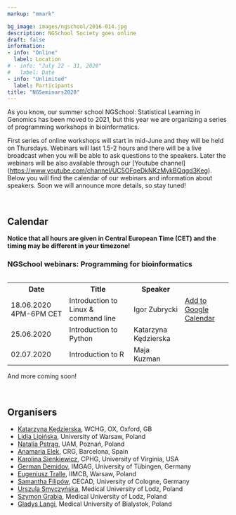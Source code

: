 ```yaml
---
markup: "mmark"

bg_image: images/ngschool/2016-014.jpg
description: NGSchool Society goes online
draft: false
information:
- info: "Online"
  label: Location
# - info: "July 22 - 31, 2020"
#   label: Date
- info: "Unlimited"
  label: Participants
title: "NGSeminars2020"
---
```


As you know, our summer school NGSchool: Statistical Learning in Genomics has been moved to 2021, but this year we are organizing a series of programming workshops in bioinformatics.

First series of online workshops will start in mid-June and they will be held on Thursdays. Webinars will last 1.5-2 hours and there will be a live broadcast when you will be able to ask questions to the speakers. Later the webinars will be also available through our [Youtube channel] (https://www.youtube.com/channel/UC5OFqeDkNKzMykBQqgd3Keg). Below you will find the calendar of our webinars and information about speakers. Soon we will announce more details, so stay tuned!

<br>

## Calendar
<b>Notice that all hours are given in Central European Time (CET) and the timing may be different in your timezone!</b>

### NGSchool webinars: Programming for bioinformatics

<table>
  <table class="table table-bordered table-striped">
  <tr>
    <th>Date</th>
    <th>Title</th>
    <th>Speaker</th>
    <th></th>
  </tr>

  <tr>
    <td>18.06.2020 4PM-6PM CET</td>
    <td>Introduction to Linux & command line</td>
    <td>Igor Zubrycki</td>
    <td>
       <a href="https://www.google.com/calendar/render?action=TEMPLATE&text=NGSeminar%3A+Introduction+to+Linux&dates=20200618T140000Z%2F20200618T160000Z" target="_blank" class="btn btn-primary">Add to Google Calendar <i class="far fa-calendar-plus"></i></a>
    </td>
  </tr>

  <tr>
    <td>25.06.2020</td>
    <td>Introduction to Python</td>
    <td>Katarzyna Kędzierska</td>
    <td></td>
  </tr>

  <tr>
    <td>02.07.2020</td>
    <td>Introduction to R </td>
    <td>Maja Kuzman</td>
    <td></td>
  </tr>

</table>

And more coming soon!

<br>
  
## Organisers
* [Katarzyna Kędzierska](/people/katarzyna-kedzierska), WCHG, OX, Oxford, GB  
* [Lidia Lipińska](/people/lidia-lipinska), University of Warsaw, Poland  
* [Natalia Pstrąg](/people/natalia-pstrag), UAM, Poznań, Poland  
* [Anamaria Elek](/people/anamaria-elek), CRG, Barcelona, Spain  
* [Karolina Sienkiewicz](/people/karolina-sienkiewicz), CPHG, University of Virginia, USA  
* [German Demidov](/people/german-demidov), IMGAG, University of Tübingen, Germany  
* [Eugeniusz Tralle](/people/eugeniusz-tralle), IIMCB, Warsaw, Poland  
* [Samantha Filipów](/people/samantha-filipow), CECAD, University of Cologne, Germany  
* [Urszula Smyczyńska](/people/urszula-smyczynska), Medical University of Lodz, Poland  
* [Szymon Grabia](/people/szymon-grabia), Medical University of Lodz, Poland  
* [Gladys Langi](/people/gladys-langi), Medical University of Bialystok, Poland  
